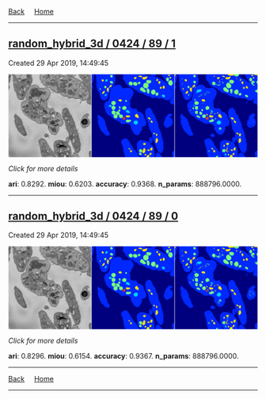 
[Back](..)&nbsp;&nbsp;&nbsp;&nbsp;&nbsp;[Home](https://leapmanlab.github.io/snapshots)

---

<div class="summary"><a href="1"><h2>random_hybrid_3d / 0424 / 89 / 1</h2></a><p>Created 29 Apr 2019, 14:49:45
</p><a href="1"><img src="1/media/summary.png" align="center"></a><p>
<i>Click for more details</i>
</p></div>

**ari**: 0.8292. **miou**: 0.6203. **accuracy**: 0.9368. **n_params**: 888796.0000. 

---

<div class="summary"><a href="0"><h2>random_hybrid_3d / 0424 / 89 / 0</h2></a><p>Created 29 Apr 2019, 14:49:45
</p><a href="0"><img src="0/media/summary.png" align="center"></a><p>
<i>Click for more details</i>
</p></div>

**ari**: 0.8296. **miou**: 0.6154. **accuracy**: 0.9367. **n_params**: 888796.0000. 

---

[Back](..)&nbsp;&nbsp;&nbsp;&nbsp;&nbsp;[Home](https://leapmanlab.github.io/snapshots)

---